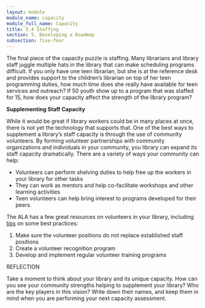 ```yaml
---
layout: module
module_name: capacity
module_full_name: Capacity
title: 5.4 Staffing
section: 5. Developing a Roadmap
subsection: five-four
---
```


The final piece of the capacity puzzle is staffing. Many librarians and library staff juggle multiple hats in the library that can make scheduling programs difficult. If you only have one teen librarian, but she is at the reference desk and provides support to the children’s librarian on top of her teen programming duties, how much time does she really have available for teen services and outreach? If 50 youth show up to a program that was staffed for 15, how does your capacity affect the strength of the library program? 

 
**Supplementing Staff Capacity**

While it would be great if library workers could be in many places at once, there is not yet the technology that supports that. One of the best ways to supplement a library’s staff capacity is through the use of community volunteers. By forming volunteer partnerships with community organizations and individuals in your community, you library can expand its staff capacity dramatically. There are a variety of ways your community can help: 
- Volunteers can perform shelving duties to help free up the workers in your library for other tasks 
- They can work as mentors and help co-facilitate workshops and other learning activities 
- Teen volunteers can help bring interest to programs developed for their peers 

 

The ALA has a few great resources on volunteers in your library, including <a href="http://wikis.ala.org/professionaltips/index.php?title=Volunteers" target="_blank">tips</a> on some best practices: 
1. Make sure the volunteer positions do not replace established staff positions
2. Create a volunteer recognition program
3. Develop and implement regular volunteer training programs


<div class="reflection">
  <span class="box-title">REFLECTION</span>
  <p>Take a moment to think about your library and its unique capacity. How can you see your community strengths helping to supplement your library? Who are the key players in this vision? Write down their names, and keep them in mind when you are performing your next capacity assessment. </p></div>
